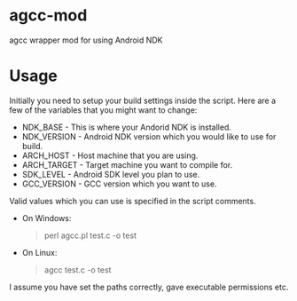 agcc-mod
========

agcc wrapper mod for using Android NDK

Usage
=====

Initially you need to setup your build settings inside the script. Here are a few of the variables that you might want to change:

- NDK_BASE    - This is where your Andorid NDK is installed.
- NDK_VERSION - Android NDK version which you would like to use for build.
- ARCH_HOST   - Host machine that you are using.
- ARCH_TARGET - Target machine you want to compile for.
- SDK_LEVEL   - Android SDK level you plan to use.
- GCC_VERSION - GCC version which you want to use.

Valid values which you can use is specified in the script comments.

- On Windows:
    > perl agcc.pl test.c -o test


- On Linux:
    > agcc test.c -o test


I assume you have set the paths correctly, gave executable permissions etc.

